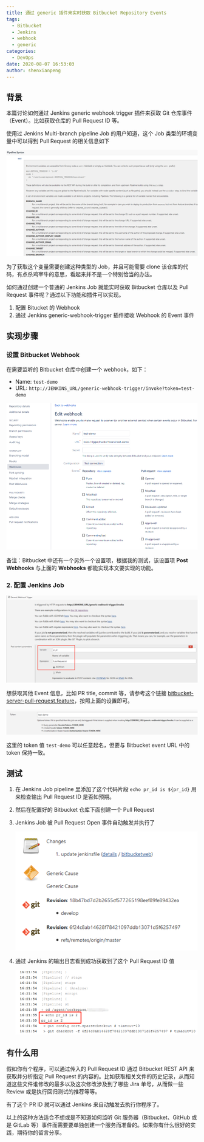 ```yaml
---
title: 通过 generic 插件来实时获取 Bitbucket Repository Events
tags:
  - Bitbucket
  - Jenkins
  - webhook
  - generic
categories:
  - DevOps
date: 2020-08-07 16:53:03
author: shenxianpeng
---
```


## 背景

本篇讨论如何通过 Jenkins generic webhook trigger 插件来获取 Git 仓库事件（Event）。比如获取仓库的 Pull Request ID 等。

使用过 Jenkins Multi-branch pipeline Job 的用户知道，这个 Job 类型的环境变量中可以得到 Pull Request 的相关信息如下

![Multi-branch pipeline Job 环境变量](bitbucket-pull-request-event/pull-request-env.png)

为了获取这个变量需要创建这种类型的 Job，并且可能需要 clone 该仓库的代码，有点杀鸡宰牛的意思，看起来并不是一个特别恰当的办法。

如何通过创建一个普通的 Jenkins Job 就能实时获取 Bitbucket 仓库以及 Pull Request 事件呢？通过以下功能和插件可以实现。

1. 配置 Bitucket 的 Webhook
2. 通过 Jenkins generic-webhook-trigger 插件接收 Webhook 的 Event 事件

## 实现步骤

### 设置 Bitbucket Webhook

在需要监听的 Bitbucket 仓库中创建一个 webhook，如下：

* Name: `test-demo`
* URL: `http://JENKINS_URL/generic-webhook-trigger/invoke?token=test-demo`

![创建一个 webhook](bitbucket-pull-request-event/webhook.png)

备注：Bitbucket 中还有一个另外一个设置项，根据我的测试，该设置项 **Post Webhooks** 与上面的 **Webhooks** 都能实现本文要实现的功能。

### 2. 配置 Jenkins Job

![配置 Jenkins: 获取 Pull Request ID](bitbucket-pull-request-event/generic-config.png)

想获取其他 Event 信息，比如 PR title, commit 等，请参考这个链接 [bitbucket-server-pull-request.feature](https://github.com/jenkinsci/generic-webhook-trigger-plugin/blob/master/src/test/resources/org/jenkinsci/plugins/gwt/bdd/bitbucket-server/bitbucket-server-pull-request.feature)，按照上面的设置即可。

![配置 Jenkins: token](bitbucket-pull-request-event/generic-config-token.png)

这里的 token 值 `test-demo` 可以任意起名，但要与 Bitbucket event URL 中的 token 保持一致。

## 测试

1. 在 Jenkins Job pipeline 里添加了这个代码片段 `echo pr_id is ${pr_id}` 用来检查输出 Pull Request ID 是否如预期。

2. 然后在配置好的 Bitbucket 仓库下面创建一个 Pull Request

3. Jenkins Job 被 Pull Request Open 事件自动触发并执行了

    ![Jenkins 通过事件别自动执行](bitbucket-pull-request-event/auto-trigger-jenkins.png)

4. 通过 Jenkins 的输出日志看到成功获取到了这个 Pull Request ID 值

    ![获取到了 Pull Request ID](bitbucket-pull-request-event/pull-request-id.png)


## 有什么用

假如你有个程序，可以通过传入的 Pull Request ID 通过 Bitbucket REST API 来获取并分析指定 Pull Request 的内容的。比如获取相关文件的历史记录，从而知道这些文件谁修改的最多以及这次修改涉及到了哪些 Jira 单号，从而做一些 Review 或是执行回归测试的推荐等等。

有了这个 PR ID 就可以通过 Jenkins 来自动触发去执行你程序了。

以上的这种方法适合不想或是不知道如何监听 Git 服务器（Bitbucket、GitHub 或是 GitLab 等）事件而需要要单独创建一个服务而准备的。如果你有什么很好的实践，期待你的留言分享。
